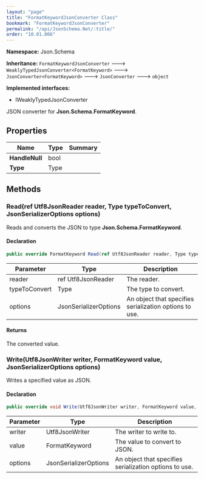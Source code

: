 ```yaml
---
layout: "page"
title: "FormatKeywordJsonConverter Class"
bookmark: "FormatKeywordJsonConverter"
permalink: "/api/JsonSchema.Net/:title/"
order: "10.01.066"
---
```

**Namespace:** Json.Schema

**Inheritance:**
`FormatKeywordJsonConverter`
 🡒 
`WeaklyTypedJsonConverter<FormatKeyword>`
 🡒 
`JsonConverter<FormatKeyword>`
 🡒 
`JsonConverter`
 🡒 
`object`

**Implemented interfaces:**

- IWeaklyTypedJsonConverter

JSON converter for **Json.Schema.FormatKeyword**.

## Properties

| Name | Type | Summary |
|---|---|---|
| **HandleNull** | bool |  |
| **Type** | Type |  |

## Methods

### Read(ref Utf8JsonReader reader, Type typeToConvert, JsonSerializerOptions options)

Reads and converts the JSON to type **Json.Schema.FormatKeyword**.

#### Declaration

```c#
public override FormatKeyword Read(ref Utf8JsonReader reader, Type typeToConvert, JsonSerializerOptions options)
```

| Parameter | Type | Description |
|---|---|---|
| reader | ref Utf8JsonReader | The reader. |
| typeToConvert | Type | The type to convert. |
| options | JsonSerializerOptions | An object that specifies serialization options to use. |


#### Returns

The converted value.

### Write(Utf8JsonWriter writer, FormatKeyword value, JsonSerializerOptions options)

Writes a specified value as JSON.

#### Declaration

```c#
public override void Write(Utf8JsonWriter writer, FormatKeyword value, JsonSerializerOptions options)
```

| Parameter | Type | Description |
|---|---|---|
| writer | Utf8JsonWriter | The writer to write to. |
| value | FormatKeyword | The value to convert to JSON. |
| options | JsonSerializerOptions | An object that specifies serialization options to use. |


